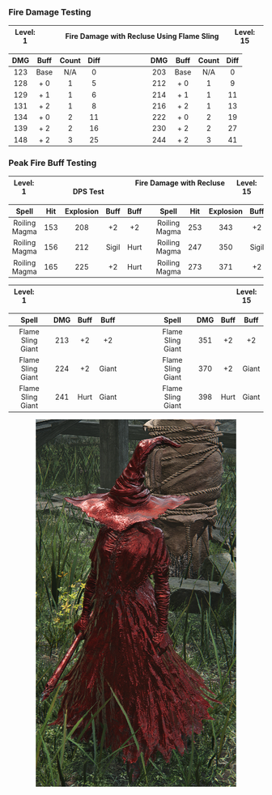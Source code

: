 
### Fire Damage Testing
| Level: 1 | `     ` Fire Damage with Recluse Using Flame Sling `     ` | Level: 15 |
| :-:      | :-:                                                        | :-:       |

| DMG | Buff | Count | Diff | `          ` | DMG | Buff | Count | Diff |
| :-: | :-:  | :-:   | :-:  | :-:      | :-: | :-:  | :-:   | :-:  |
| 123 | Base | N/A   | 0    |          | 203 | Base | N/A   | 0    |
| 128 | + 0  | 1     | 5    |          | 212 | + 0  | 1     | 9    |
| 129 | + 1  | 1     | 6    |          | 214 | + 1  | 1     | 11   |
| 131 | + 2  | 1     | 8    |          | 216 | + 2  | 1     | 13   |
| 134 | + 0  | 2     | 11   |          | 222 | + 0  | 2     | 19   |
| 139 | + 2  | 2     | 16   |          | 230 | + 2  | 2     | 27   |
| 148 | + 2  | 3     | 25   |          | 244 | + 2  | 3     | 41   |
### Peak Fire Buff Testing
| Level: 1 | `                         ` Fire Damage with Recluse DPS Test `                         ` | Level: 15 |
| :-:      | :-:                                                        | :-:       | 

| Spell         | Hit | Explosion | Buff  | Buff |     | Spell         | Hit | Explosion | Buff  | Buff |
| :-:           | :-: | :-:       | :-:   | :-:  | :-: | :-:           | :-: | :-:       | :-:   | :-:  |
| Roiling Magma | 153 | 208       | +2    | +2   |     | Roiling Magma | 253 | 343       | +2    | +2   |
| Roiling Magma | 156 | 212       | Sigil | Hurt |     | Roiling Magma | 247 | 350       | Sigil | Hurt |
| Roiling Magma | 165 | 225       | +2    | Hurt |     | Roiling Magma | 273 | 371       | +2    | Hurt |


| Level: 1 | `                                                                                     ` | Level: 15 |
| :-:      | :-:                                                                                     | :-:       |

| Spell             | DMG | Buff | Buff  | `                  ` | Spell             | DMG | Buff | Buff  |
| :-:               | :-: | :-:  | :-:   | :-:                  | :-:               | :-: | :-:  | :-:   |
| Flame Sling Giant | 213 | +2   | +2    |                      | Flame Sling Giant | 351 | +2   | +2    |
| Flame Sling Giant | 224 | +2   | Giant |                      | Flame Sling Giant | 370 | +2   | Giant |
| Flame Sling Giant | 241 | Hurt | Giant |                      | Flame Sling Giant | 398 | Hurt | Giant |

<p align="center">
  <img src="img/recluse-done-testing.png" alt="alt text">
</p>


